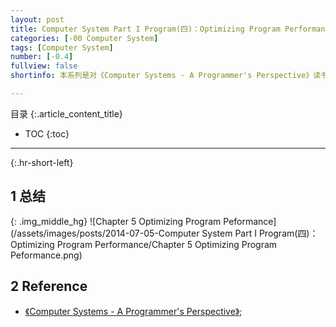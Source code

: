 ```yaml
---
layout: post
title: Computer System Part I Program(四)：Optimizing Program Performance
categories: [-00 Computer System]
tags: [Computer System]
number: [-0.4]
fullview: false
shortinfo: 本系列是对《Computer Systems - A Programmer's Perspective》读书总结，作为计算机科学其他课程的基础。本文是第5篇笔记《Optimizing Program Performance》。

---
```

目录
{:.article_content_title}


* TOC
{:toc}

---
{:.hr-short-left}


## 1 总结 ##

{: .img_middle_hg}
![Chapter 5 Optimizing Program Peformance](/assets/images/posts/2014-07-05-Computer System Part I Program(四)：Optimizing Program Performance/Chapter 5 Optimizing Program Peformance.png)

## 2 Reference ##

- [《Computer Systems - A Programmer's Perspective》](https://www.amazon.com/Computer-Systems-Programmers-Perspective-2nd/dp/0136108040);





